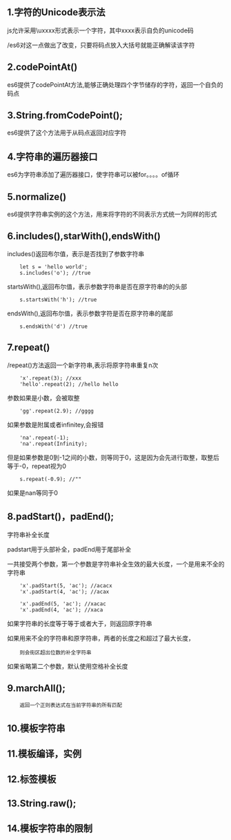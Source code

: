 ## 1.字符的Unicode表示法

js允许采用\uxxxx形式表示一个字符，其中xxxx表示自负的unicode码

/es6对这一点做出了改变，只要将码点放入大括号就能正确解读该字符


## 2.codePointAt()

es6提供了codePointAt方法,能够正确处理四个字节储存的字符，返回一个自负的码点

## 3.String.fromCodePoint();

es6提供了这个方法用于从码点返回对应字符


## 4.字符串的遍历器接口

es6为字符串添加了遍历器接口，使字符串可以被for。。。。of循环

## 5.normalize()

es6提供字符串实例的这个方法，用来将字符的不同表示方式统一为同样的形式

## 6.includes(),starWith(),endsWith()

includes()返回布尔值，表示是否找到了参数字符串

        let s = 'hello world';
        s.includes('o'); //true

startsWith(),返回布尔值，表示参数字符串是否在原字符串的的头部

        s.startsWith('h'); //true

endsWith(),返回布尔值，表示参数字符是否在原字符串的尾部

        s.endsWith('d') //true

## 7.repeat()

/repeat()方法返回一个新字符串,表示将原字符串重复n次

        'x'.repeat(3); //xxx
        'hello'.repeat(2); //hello hello

参数如果是小数，会被取整

        'gg'.repeat(2.9); //gggg

如果参数是附属或者infinitey,会报错
        
        'na'.repeat(-1);
        'na'.repeat(Infinity);

但是如果参数是0到-1之间的小数，则等同于0，这是因为会先进行取整，取整后等于-0，repeat视为0

        s.repeat(-0.9); //""

如果是nan等同于0


## 8.padStart()，padEnd();

字符串补全长度

padstart用于头部补全，padEnd用于尾部补全

一共接受两个参数，第一个参数是字符串补全生效的最大长度，一个是用来不全的字符串

        'x'.padStart(5, 'ac'); //acacx
        'x'.padStart(4, 'ac'); //acax

        'x'.padEnd(5, 'ac'); //xacac
        'x'.padEnd(4, 'ac'); //xaca

如果字符串的长度等于等于或者大于，则返回原字符串

如果用来不全的字符串和原字符串，两者的长度之和超过了最大长度，

        则会街区超出位数的补全字符串

如果省略第二个参数，默认使用空格补全长度


## 9.marchAll();

        返回一个正则表达式在当前字符串的所有匹配

## 10.模板字符串

## 11.模板编译，实例

## 12.标签模板

## 13.String.raw();

## 14.模板字符串的限制
